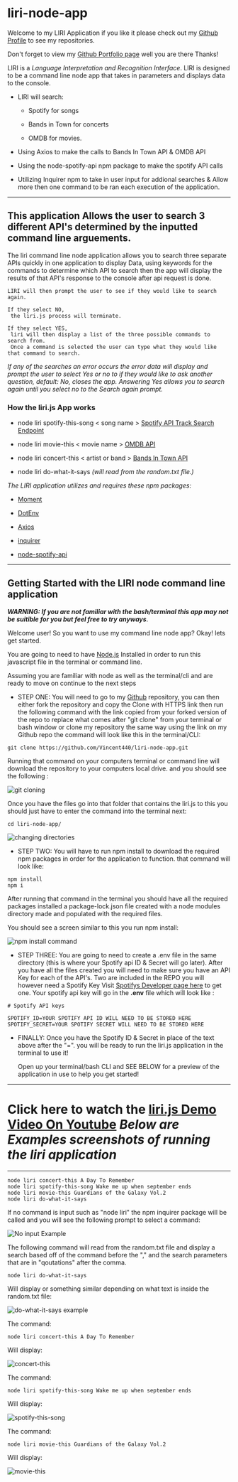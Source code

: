 # liri-node-app

Welcome to my LIRI Application if you like it please check out my [Github Profile](https://github.com/Vincent440) to see my repositories.

Don't forget to view my [Github Portfolio page](https://vincent440.github.io/) well you are there Thanks!

LIRI is a _Language Interpretation and Recognition Interface_. LIRI is designed to be a command line node app that takes in parameters and displays data to the console.

   * LIRI will search:

     * Spotify for songs

     * Bands in Town for concerts

     * OMDB for movies.

   * Using Axios to make the calls to Bands In Town API & OMDB API

   * Using the node-spotify-api npm package to make the spotify API calls 

   * Utilizing Inquirer npm  to take in user input for addional searches & Allow more then one command to be ran each execution of the application. 

---

## This application Allows the user to search 3 different API's determined by the inputted command line arguements. 

The liri command line node application allows you to search three separate APIs quickly in one application to display Data, using keywords for the commands to determine which API to search then the app will display the results of that API's response to the console after api request is done. 

    LIRI will then prompt the user to see if they would like to search again. 

    If they select NO,
     the liri.js process will terminate.

    If they select YES,
     liri will then display a list of the three possible commands to search from.
     Once a command is selected the user can type what they would like that command to search.

 _If any of the searches an error occurs the error data will display and prompt the user to select Yes or no to if they would like to ask another question, default: No, closes the app. Answering Yes allows you to search again until you select no to the Search again prompt._ 

### How the liri.js App works

   * node liri spotify-this-song < song name > [Spotify API Track Search Endpoint](https://developer.spotify.com/console/get-search-item/)

   * node liri movie-this < movie name > [OMDB API](http://www.omdbapi.com)

   * node liri concert-this < artist or band > [Bands In Town API](http://www.artists.bandsintown.com/bandsintown-api)

   * node liri do-what-it-says     _(will read from the random.txt file.)_

   *The LIRI application utilizes and requires these npm packages:*

  * [Moment](https://www.npmjs.com/package/moment)

  * [DotEnv](https://www.npmjs.com/package/dotenv)

  * [Axios](https://www.npmjs.com/package/axios)

  * [inquirer](https://www.npmjs.com/package/inquirer)

  * [node-spotify-api](https://www.npmjs.com/package/node-spotify-api)

---

## Getting Started with the LIRI node command line application

_**WARNING: If you are not familiar with the bash/terminal this app may not be suitible for you but feel free to try anyways**_.

Welcome user! So you want to use my command line node app? Okay! lets get started.

You are going to need to have [Node.js](https://nodejs.org/en/) Installed in order to run this javascript file in the terminal or command line.
 
Assuming you are familiar with node as well as the terminal/cli and are ready to move on continue to the next steps 


* STEP ONE: You will need to go to my [Github](https://github.com/Vincent440/liri-node-app) repository, you can then either fork the repository and copy the Clone with HTTPS link
  then run the following command with the link copied from your forked version of the repo to replace what comes after "git clone" from your terminal
  or bash window or clone my repository the same way using the link on my Github repo the command will look like this in the terminal/CLI:

```
git clone https://github.com/Vincent440/liri-node-app.git
```
Running that command on your computers terminal or command line will download the repository to your computers local drive. and you should see the following :

 ![git cloning](images/clonefiles.png)

Once you have the files go into that folder that contains the liri.js to this you should just have to enter the command into the terminal next:

```
cd liri-node-app/
```
![changing directories](images/cddirectory.png)


* STEP TWO: You will have to run npm install to download the required npm packages in order for the application to function. that command will look like:

```
npm install
npm i
```
After running that command in the terminal you should have all the required packages installed a package-lock.json file created with a node modules directory made and populated with the required files.

You should see a screen similar to this you run npm install:

![npm install command](images/npminstall.png)

* STEP THREE: You are going to need to create a .env file in the same directory (this is where your Spotify api ID & Secret will go later). After you have all the files created you will need to make sure you have an API Key for each of the API's. Two are included in the REPO you will however need a Spotify Key Visit [Spotifys Developer page here](https://developer.spotify.com/my-applications/#!/applications/create) to get one. Your spotify api key will go in the **.env** file which will look like : 

```
# Spotify API keys

SPOTIFY_ID=YOUR SPOTIFY API ID WILL NEED TO BE STORED HERE
SPOTIFY_SECRET=YOUR SPOTIFY SECRET WILL NEED TO BE STORED HERE 

```

* FINALLY: Once you have the Spotify ID & Secret in place of the text above after the "=". you will be ready to run the liri.js application in the terminal to use it!

  Open up your terminal/bash CLI and SEE BELOW for a preview of the application in use to help you get started!

--- 


#   __Click here to watch the [liri.js Demo Video On Youtube](https://youtu.be/nqmej0YH9MI)__  __*Below are Examples screenshots of running the liri application*__


---


```
node liri concert-this A Day To Remember
node liri spotify-this-song Wake me up when september ends
node liri movie-this Guardians of the Galaxy Vol.2
node liri do-what-it-says
```

If no command is input such as "node liri" the npm inquirer package will be called and you will see the following prompt to select a command:

![No input Example](images/liriNocommand.png)

The following command will read from the random.txt file and display a search based off of the command before the "," and the search parameters that are in "qoutations" after the comma. 

```
node liri do-what-it-says
```

Will display or something similar depending on what text is inside the random.txt file:

![do-what-it-says example](images/dowhatitsays.png)

The command:

```
node liri concert-this A Day To Remember
```

Will display: 

![concert-this](images/concertthis.png)

The command:
```
node liri spotify-this-song Wake me up when september ends
```

Will display: 

![spotify-this-song](images/spotifythissong.png)


The command:
```
node liri movie-this Guardians of the Galaxy Vol.2
```

Will display: 

![movie-this](images/moviethis.png)